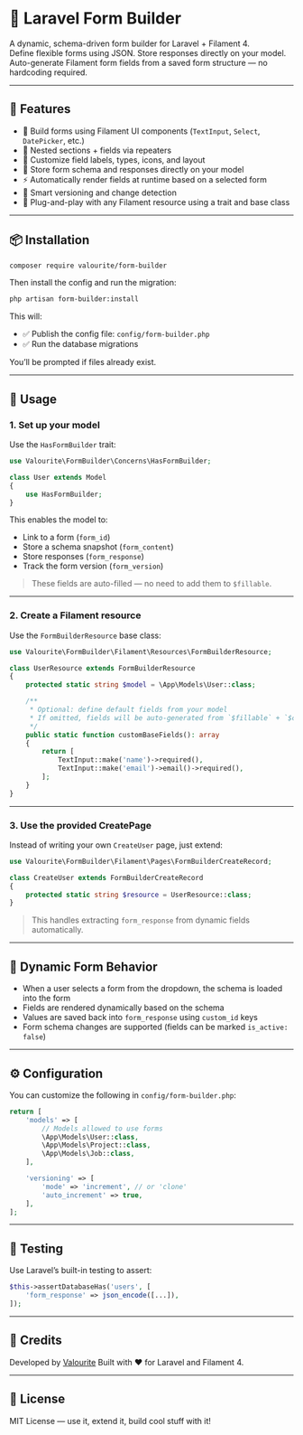 # 🧩 Laravel Form Builder

A dynamic, schema-driven form builder for Laravel + Filament 4.  
Define flexible forms using JSON. Store responses directly on your model.  
Auto-generate Filament form fields from a saved form structure — no hardcoding required.

---

## 🚀 Features

- 🧱 Build forms using Filament UI components (`TextInput`, `Select`, `DatePicker`, etc.)
- 🔁 Nested sections + fields via repeaters
- 🎨 Customize field labels, types, icons, and layout
- 💾 Store form schema and responses directly on your model
- ⚡ Automatically render fields at runtime based on a selected form
- 🧠 Smart versioning and change detection
- 🔌 Plug-and-play with any Filament resource using a trait and base class

---

## 📦 Installation

```bash
composer require valourite/form-builder
````

Then install the config and run the migration:

```bash
php artisan form-builder:install
```

This will:

* ✅ Publish the config file: `config/form-builder.php`
* ✅ Run the database migrations

You’ll be prompted if files already exist.

---

## 🧰 Usage

### 1. **Set up your model**

Use the `HasFormBuilder` trait:

```php
use Valourite\FormBuilder\Concerns\HasFormBuilder;

class User extends Model
{
    use HasFormBuilder;
}
```

This enables the model to:

* Link to a form (`form_id`)
* Store a schema snapshot (`form_content`)
* Store responses (`form_response`)
* Track the form version (`form_version`)

> These fields are auto-filled — no need to add them to `$fillable`.

---

### 2. **Create a Filament resource**

Use the `FormBuilderResource` base class:

```php
use Valourite\FormBuilder\Filament\Resources\FormBuilderResource;

class UserResource extends FormBuilderResource
{
    protected static string $model = \App\Models\User::class;

    /**
     * Optional: define default fields from your model
     * If omitted, fields will be auto-generated from `$fillable` + `$casts`
     */
    public static function customBaseFields(): array
    {
        return [
            TextInput::make('name')->required(),
            TextInput::make('email')->email()->required(),
        ];
    }
}
```

---

### 3. **Use the provided CreatePage**

Instead of writing your own `CreateUser` page, just extend:

```php
use Valourite\FormBuilder\Filament\Pages\FormBuilderCreateRecord;

class CreateUser extends FormBuilderCreateRecord
{
    protected static string $resource = UserResource::class;
}
```

> This handles extracting `form_response` from dynamic fields automatically.

---

## 🧠 Dynamic Form Behavior

* When a user selects a form from the dropdown, the schema is loaded into the form
* Fields are rendered dynamically based on the schema
* Values are saved back into `form_response` using `custom_id` keys
* Form schema changes are supported (fields can be marked `is_active: false`)

---

## ⚙️ Configuration

You can customize the following in `config/form-builder.php`:

```php
return [
    'models' => [
        // Models allowed to use forms
        \App\Models\User::class,
        \App\Models\Project::class,
        \App\Models\Job::class,
    ],

    'versioning' => [
        'mode' => 'increment', // or 'clone'
        'auto_increment' => true,
    ],
];
```

---

## 🧪 Testing

Use Laravel’s built-in testing to assert:

```php
$this->assertDatabaseHas('users', [
    'form_response' => json_encode([...]),
]);
```

---

## 🙌 Credits

Developed by [Valourite](https://github.com/valourite)
Built with ❤️ for Laravel and Filament 4.

---

## 📄 License

MIT License — use it, extend it, build cool stuff with it!
